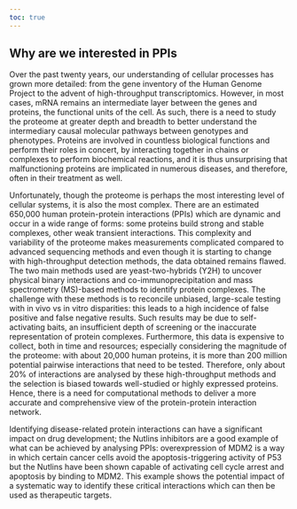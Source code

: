 ```yaml
---
toc: true
---
```


## Why are we interested in PPIs

Over the past twenty years, our understanding of cellular processes has grown more
detailed: from the gene inventory of the Human Genome Project to the advent
of high-throughput transcriptomics. However, in most cases, mRNA remains an
intermediate layer between the genes and proteins, the functional units of the cell.
As such, there is a need to study the proteome at greater depth and breadth to
better understand the intermediary causal molecular pathways between genotypes
and phenotypes. Proteins are involved in countless biological functions and perform
their roles in concert, by interacting together in chains or complexes to perform
biochemical reactions, and it is thus unsurprising that malfunctioning proteins are
implicated in numerous diseases, and therefore, often in their treatment as well.

Unfortunately, though the proteome is perhaps the most interesting level of cellular
systems, it is also the most complex. There are an estimated 650,000 human protein-protein
interactions (PPIs) which are dynamic and occur in a wide range of forms:
some proteins build strong and stable complexes, other weak transient interactions.
This complexity and variability of the proteome makes measurements complicated
compared to advanced sequencing methods and even though it is starting to
change with high-throughput detection methods, the data obtained remains flawed.
The two main methods used are yeast-two-hybrids (Y2H) to uncover physical binary
interactions and co-immunoprecipitation and mass spectrometry (MS)-based
methods to identify protein complexes. The challenge with these methods is to
reconcile unbiased, large-scale testing with in vivo vs in vitro disparities: this leads
to a high incidence of false positive and false negative results. Such results may be
due to self-activating baits, an insufficient depth of screening or the inaccurate
representation of protein complexes. Furthermore, this data is expensive
to collect, both in time and resources; especially considering the magnitude of the
proteome: with about 20,000 human proteins, it is more than 200 million potential
pairwise interactions that need to be tested. Therefore, only about 20% of interactions
are analysed by these high-throughput methods and the selection is biased
towards well-studied or highly expressed proteins. Hence, there is a need for
computational methods to deliver a more accurate and comprehensive view of the
protein-protein interaction network.

Identifying disease-related protein interactions can have a significant impact on drug
development; the Nutlins inhibitors are a good example of what can be achieved
by analysing PPIs: overexpression of MDM2 is a way in which certain cancer cells
avoid the apoptosis-triggering activity of P53 but the Nutlins have been shown capable
of activating cell cycle arrest and apoptosis by binding to MDM2. This example shows
the potential impact of a systematic way to identify these critical interactions which
can then be used as therapeutic targets.

